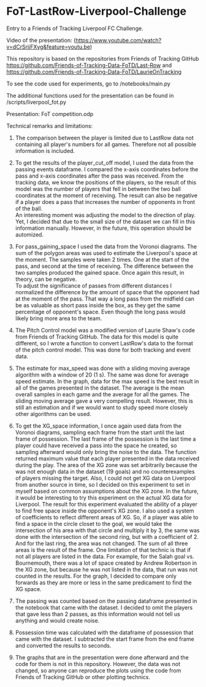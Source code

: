 # FoT-LastRow-Liverpool-Challenge
Entry to a Friends of Tracking Liverpool FC Challenge. 

Video of the presentation:
(https://www.youtube.com/watch?v=dCrSrjjFXyg&feature=youtu.be)

This repository is based on the repositories from Friends of Tracking GitHub
https://github.com/Friends-of-Tracking-Data-FoTD/Last-Row and 
https://github.com/Friends-of-Tracking-Data-FoTD/LaurieOnTracking

To see the code used for experiments, go to /notebooks/main.py

The additional functions used for the presentation can be found in /scripts/liverpool_fot.py

Presentation: FoT competition.odp


Technical remarks and limitations:

  1) The comparison between the player is limited due to LastRow data not containing all player's numbers for all games. Therefore not all possible information is included.

  2) To get the results of the player_cut_off model, I used the data from the passing events dataframe. I compared the x-axis coordinates before the pass and x-axis coordinates after the pass was received. From the tracking data, we know the positions of the players, so the result of this model was the number of players that fell in between the two ball coordinates at the moment of receiving. The result can also be negative if a player does a pass that increases the number of opponents in front of the ball.  
  An interesting moment was adjusting the model to the direction of play. Yet, I decided that due to the small size of the dataset we can fill in this information manually. However, in the future, this operation should be automized.

  3) For pass_gaining_space I used the data from the Voronoi diagrams. The sum of the polygon areas was used to estimate the Liverpool's space at the moment. The samples were taken 2 times. One at the start of the pass, and second at the time of receiving. The difference between the two samples produced the gained space. Once again this result, in theory, can be negative.  
  To adjust the significance of passes from different distances I normalized the difference by the amount of space that the opponent had at the moment of the pass. That way a long pass from the midfield can be as valuable as short pass inside the box, as they get the same percentage of opponent's space. Even though the long pass would likely bring more area to the team. 

  4) The Pitch Control model was a modified version of Laurie Shaw's code from Friends of Tracking GitHub. The data for this model is quite different, so I wrote a function to convert LastRow's data to the format of the pitch control model. This was done for both tracking and event data. 

  5) The estimate for max_speed was done with a sliding moving average algorithm with a window of 20 (1 s). The same was done for average speed estimate. In the graph, data for the max speed is the best result in all of the games presented in the dataset. The average is the mean overall samples in each game and the average for all the games. The sliding moving average gave a very compelling result. However, this is still an estimation and if we would want to study speed more closely other algorithms can be used.

  6) To get the XG_space information, I once again used data from the Voronoi diagrams, sampling each frame from the start until the last frame of possession. The last frame of the possession is the last time a player could have received a pass into the space he created, so sampling afterward would only bring the noise to the data. The function returned maximum value that each player presented in the data received during the play. The area of the XG zone was set arbitrarily because the was not enough data in the dataset (19 goals) and no counterexamples of players missing the target. Also, I could not get XG data on Liverpool from another source in time, so I decided on this experiment to set in myself based on common assumptions about the XG zone. In the future, it would be interesting to try this experiment on the actual XG data for Liverpool. 
  The result for this experiment evaluated the ability of a player to find free space inside the opponent's XG zone. I also used a system of coefficients to reflect different areas of XG. So, if a player was able to find a space in the circle closet to the goal, we would take the intersection of his area with that circle and multiply it by 3, the same was done with the intersection of the second ring, but with a coefficient of 2. And for the last ring, the area was not changed. The sum of all three areas is the result of the frame. One limitation of that technic is that if not all players are listed in the data. For example, for the Salah goal vs. Bournemouth, there was a lot of space created by Andrew Robertson in the XG zone, but because he was not listed in the data, that run was not counted in the results. For the graph, I decided to compare only forwards as they are more or less in the same predicament to find the XG space.

  7) The passing was counted based on the passing dataframe presented in the notebook that came with the dataset. I decided to omit the players that gave less than 2 passes, as this information would not tell us anything and would create noise.

  8) Possession time was calculated with the dataframe of possession that came with the dataset. I subtracted the start frame from the end frame and converted the results to seconds.

  9) The graphs that are in the presentation were done afterward and the code for them is not in this repository. However, the data was not changed, so anyone can reproduce the plots using the code from Friends of Tracking GitHub or other plotting technics.
